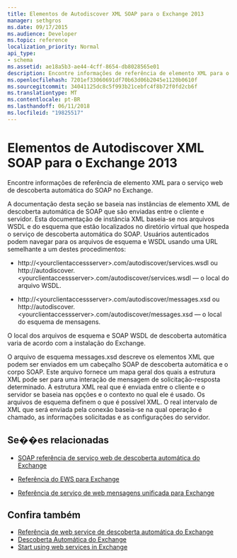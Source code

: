 ```yaml
---
title: Elementos de Autodiscover XML SOAP para o Exchange 2013
manager: sethgros
ms.date: 09/17/2015
ms.audience: Developer
ms.topic: reference
localization_priority: Normal
api_type:
- schema
ms.assetid: ae18a5b3-ae44-4cff-8654-db8028565e01
description: Encontre informações de referência de elemento XML para o serviço web de descoberta automática do SOAP no Exchange.
ms.openlocfilehash: 7201ef33060691df70b63d06b2045e1120b0610f
ms.sourcegitcommit: 34041125dc8c5f993b21cebfc4f8b72f0fd2cb6f
ms.translationtype: MT
ms.contentlocale: pt-BR
ms.lasthandoff: 06/11/2018
ms.locfileid: "19825517"
---
```

# <a name="soap-autodiscover-xml-elements-for-exchange-2013"></a>Elementos de Autodiscover XML SOAP para o Exchange 2013

Encontre informações de referência de elemento XML para o serviço web de descoberta automática do SOAP no Exchange.
  
A documentação desta seção se baseia nas instâncias de elemento XML de descoberta automática de SOAP que são enviadas entre o cliente e servidor. Esta documentação de instância XML baseia-se nos arquivos WSDL e do esquema que estão localizados no diretório virtual que hospeda o serviço de descoberta automática do SOAP. Usuários autenticados podem navegar para os arquivos de esquema e WSDL usando uma URL semelhante a um destes procedimentos:
  
- http://\<yourclientaccessserver\>.com/autodiscover/services.wsdl ou http://autodiscover.\<yourclientaccessserver\>.com/autodiscover/services.wsdl — o local do arquivo WSDL.
    
- http://\<yourclientaccessserver\>.com/autodiscover/messages.xsd ou http://autodiscover.\<yourclientaccessserver\>.com/autodiscover/messages.xsd — o local do esquema de mensagens.
    
O local dos arquivos de esquema e SOAP WSDL de descoberta automática varia de acordo com a instalação do Exchange.
  
O arquivo de esquema messages.xsd descreve os elementos XML que podem ser enviados em um cabeçalho SOAP de descoberta automática e o corpo SOAP. Este arquivo fornece um mapa geral dos quais a estrutura XML pode ser para uma interação de mensagem de solicitação-resposta determinado. A estrutura XML real que é enviada entre o cliente e o servidor se baseia nas opções e o contexto no qual ele é usado. Os arquivos de esquema definem o que é possível XML. O real intervalo de XML que será enviada pela conexão baseia-se na qual operação é chamado, as informações solicitadas e as configurações do servidor. 
  
## <a name="related-sections"></a>Se��es relacionadas
<a name="bk_RelatedSections"> </a>

- [SOAP referência de serviço web de descoberta automática do Exchange](soap-autodiscover-web-service-reference-for-exchange.md)
    
- [Referência do EWS para Exchange](ews-reference-for-exchange.md)
    
- [Referência de serviço de web mensagens unificada para Exchange](unified-messaging-web-service-reference-for-exchange.md)
    
## <a name="see-also"></a>Confira também

- [Referência de web service de descoberta automática do Exchange](autodiscover-web-service-reference-for-exchange.md)
- [Descoberta Automática do Exchange](../exchange-web-services/autodiscover-for-exchange.md)
- [Start using web services in Exchange](../exchange-web-services/start-using-web-services-in-exchange.md)
    

